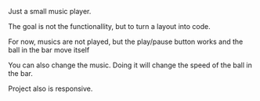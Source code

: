 Just a small music player.

The goal is not the functionallity, but to turn a layout into code.

For now, musics are not played, but the play/pause button works and the ball in the bar move itself

You can also change the music. Doing it will change the speed of the ball in the bar.

Project also is responsive.